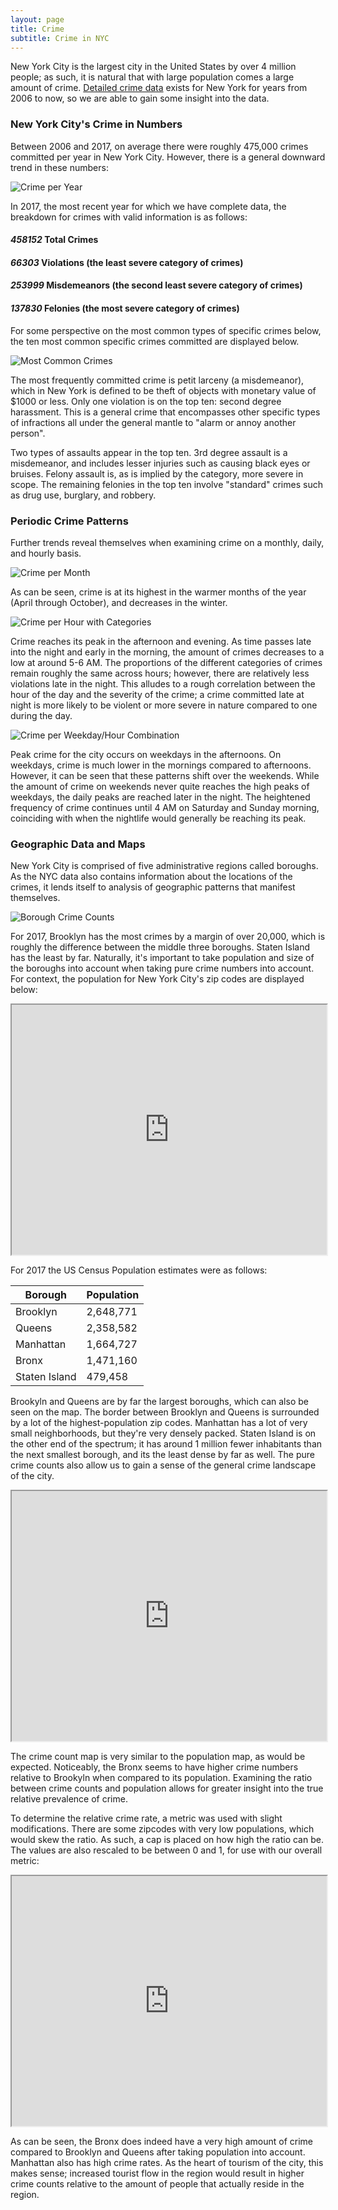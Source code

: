 ```yaml
---
layout: page
title: Crime
subtitle: Crime in NYC
---
```


New York City is the largest city in the United States by over 4 million people; as such, it is natural that with
large population comes a large amount of crime. [Detailed crime data](https://data.cityofnewyork.us/Public-Safety/NYPD-Complaint-Data-Historic/qgea-i56i) exists for New York for years from 2006 to now, so we are able to gain some insight into the data.

### New York City's Crime in Numbers

Between 2006 and 2017, on average there were roughly 475,000 crimes committed per year in New York City. However, there is a general downward trend in these numbers:

![Crime per Year](../img/crime/crime_by_years.png)

In 2017, the most recent year for which we have complete data, the breakdown for crimes with valid information is as follows:

#### *458152* Total Crimes
#### *66303* Violations (the least severe category of crimes)
#### *253999* Misdemeanors (the second least severe category of crimes)
#### *137830* Felonies (the most severe category of crimes)

For some perspective on the most common types of specific crimes below, the ten most common specific crimes committed are displayed below.

![Most Common Crimes](../img/crime/category_counts.png)

The most frequently committed crime is petit larceny (a misdemeanor), which in New York is defined to be theft of 
objects with monetary value of $1000 or less. Only one violation is on the top ten: second degree harassment. This is a general crime that encompasses other specific types of infractions all under the general mantle to "alarm or annoy another person". 

Two types of assaults appear in the top ten. 3rd degree assault is a misdemeanor, and includes lesser injuries such as causing
black eyes or bruises. Felony assault is, as is implied by the category, more severe in scope. The remaining felonies in the
top ten involve "standard" crimes such as drug use, burglary, and robbery.

### Periodic Crime Patterns
Further trends reveal themselves when examining crime on a monthly, daily, and hourly basis.

![Crime per Month](../img/crime/crimes_per_month.png)

As can be seen, crime is at its highest in the warmer months of the year (April through October), and decreases in the winter.

![Crime per Hour with Categories](../img/crime/crimes_per_hour_cats.png)

Crime reaches its peak in the afternoon and evening. As time passes late into the night and early in the morning, 
the amount of crimes decreases to a low at around 5-6 AM. The proportions of the different categories of crimes remain
roughly the same across hours; however, there are relatively less violations late in the night. This alludes to a rough
correlation between the hour of the day and the severity of the crime; a crime committed late at night is more likely
to be violent or more severe in nature compared to one during the day.

![Crime per Weekday/Hour Combination](../img/crime/crime_per_hour_weekday.png)

Peak crime for the city occurs on weekdays in the afternoons. On weekdays, crime is much lower in the mornings compared to 
afternoons. However, it can be seen that these patterns shift over the weekends. While the amount of crime on weekends never
quite reaches the high peaks of weekdays, the daily peaks are reached later in the night. The heightened frequency of crime
continues until 4 AM on Saturday and Sunday morning, coinciding with when the nightlife would generally be reaching its peak.


### Geographic Data and Maps

New York City is comprised of five administrative regions called boroughs. As the NYC data also contains information about
the locations of the crimes, it lends itself to analysis of geographic patterns that manifest themselves. 

![Borough Crime Counts](../img/crime/borough_counts.png)

For 2017, Brooklyn has the most crimes by a margin of over 20,000, which is roughly the difference between the middle three
boroughs. Staten Island has the least by far. Naturally, it's important to take population and size of the boroughs into 
account when taking pure crime numbers into account. For context, the population for New York City's zip codes are displayed
below:

<iframe src="https://thibauldbraet.github.io/maps/crime/pop_map.html" width="100%" height="400px"></iframe>

For 2017 the US Census Population estimates were as follows:

| Borough       | Population |
|---------------|------------|
| Brooklyn      | 2,648,771  |
| Queens        | 2,358,582  |
| Manhattan     | 1,664,727  |
| Bronx         | 1,471,160  |
| Staten Island | 479,458    |

Brookyln and Queens are by far the largest boroughs, which can also be seen on the map. The border between Brooklyn and Queens
is surrounded by a lot of the highest-population zip codes. Manhattan has a lot of very small neighborhoods, but they're very
densely packed. Staten Island is on the other end of the spectrum; it has around 1 million fewer inhabitants than the next smallest
borough, and its the least dense by far as well. The pure crime counts also allow us to gain a sense of the general crime
landscape of the city.

<iframe src="https://thibauldbraet.github.io/maps/crime/crime_counts.html" width="100%" height="400px"></iframe>

The crime count map is very similar to the population map, as would be expected. Noticeably, the Bronx seems to have higher crime
numbers relative to Brookyln when compared to its population. Examining the ratio between crime counts and population allows for
greater insight into the true relative prevalence of crime. 

To determine the relative crime rate, a metric was used with slight modifications. There are some zipcodes with very low populations,
which would skew the ratio. As such, a cap is placed on how high the ratio can be. The values are also rescaled to be between 0 and 1,
for use with our overall metric:

<iframe src="https://thibauldbraet.github.io/maps/crime/crime_rates.html" width="100%" height="400px"></iframe>

As can be seen, the Bronx does indeed have a very high amount of crime compared to Brooklyn and Queens after taking population into
account. Manhattan also has high crime rates. As the heart of tourism of the city, this makes sense; increased tourist flow in the
region would result in higher crime counts relative to the amount of people that actually reside in the region. 